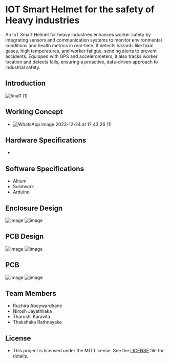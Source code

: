 # IOT Smart Helmet for the safety of Heavy industries
An IoT Smart Helmet for heavy industries enhances worker safety by integrating sensors and communication systems to monitor environmental conditions and health metrics in real-time. It detects hazards like toxic gases, high temperatures, and worker fatigue, sending alerts to prevent accidents. Equipped with GPS and accelerometers, it also tracks worker location and detects falls, ensuring a proactive, data-driven approach to industrial safety.

## Introduction
![final1 (1)](https://github.com/user-attachments/assets/3e314524-a706-445b-b3f5-491b08fec4e4)


## Working Concept

*  ![WhatsApp Image 2023-12-24 at 17 43 26 (1)](https://github.com/user-attachments/assets/61ab1171-49d1-4233-909e-6325894dacae)



## Hardware Specifications

* 

## Software Specifications

* Altium
* Solidwork
* Arduino


## Enclosure Design

![image](https://github.com/user-attachments/assets/859e3e3a-c81e-4d4e-bf23-b281d6f836fb)
![image](https://github.com/user-attachments/assets/9e67753b-6cdb-4d69-95b7-6aa5378a7395)



## PCB Design
![image](https://github.com/user-attachments/assets/1022c5a3-2b48-423b-8139-74494e7ad5d8)
![image](https://github.com/user-attachments/assets/e3b09cb9-d402-47a3-ae37-9054a9bc7e0b)


## PCB

![image](https://github.com/user-attachments/assets/d3f6123d-e865-4687-8ea2-3b273e6baa3c)
![image](https://github.com/user-attachments/assets/6380bb89-f305-4a0e-b524-c0cadfde9ed6)


## Team Members

* Ruchira Abeywardhane
* Nirosh Jayathilaka
* Tharushi Karavita
* Thakshaka Rathnayake


## License
 
 * This project is licensed under the MIT License. See the [LICENSE](MIT-LICENSE.txt) file for details.
   
